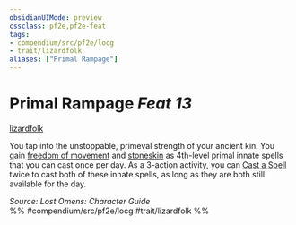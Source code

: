 ```yaml
---
obsidianUIMode: preview
cssclass: pf2e,pf2e-feat
tags:
- compendium/src/pf2e/locg
- trait/lizardfolk
aliases: ["Primal Rampage"]
---
```

# Primal Rampage  *Feat 13*  
[lizardfolk](lizardfolk-b1.md "Lizardfolk Ancestry & Heritage Trait")  


You tap into the unstoppable, primeval strength of your ancient kin. You gain [freedom of movement](freedom-of-movement.md) and [stoneskin](stoneskin.md) as 4th-level primal innate spells that you can cast once per day. As a 3-action activity, you can [Cast a Spell](cast-a-spell.md) twice to cast both of these innate spells, as long as they are both still available for the day.

*Source: Lost Omens: Character Guide*  
%% #compendium/src/pf2e/locg #trait/lizardfolk %%
